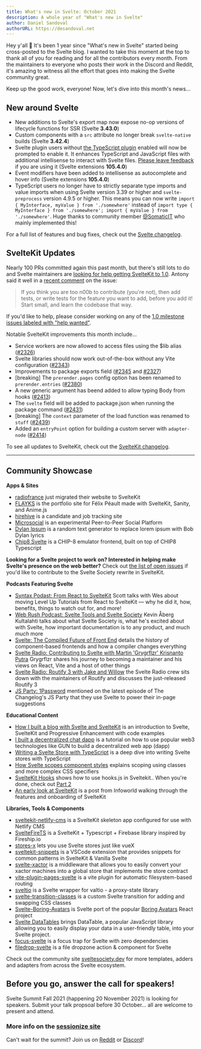 ```yaml
---
title: What's new in Svelte: October 2021
description: A whole year of "What's new in Svelte"
author: Daniel Sandoval
authorURL: https://desandoval.net
---
```


Hey y'all 👋 It's been 1 year since "What's new in Svelte" started being cross-posted to the Svelte blog. I wanted to take this moment at the top to thank all of you for reading and for all the contributors every month. From the maintainers to everyone who posts their work in the Discord and Reddit, it's amazing to witness all the effort that goes into making the Svelte community great.

Keep up the good work, everyone! Now, let's dive into this month's news...

## New around Svelte

- New additions to Svelte's export map now expose no-op versions of lifecycle functions for SSR (Svelte **3.43.0**)
- Custom components with a `src` attribute no longer break `svelte-native` builds (Svelte **3.42.4**)
- Svelte plugin users without [the TypeScript plugin](https://www.npmjs.com/package/typescript-svelte-plugin) enabled will now be prompted to enable it. It enhances TypeScript and JavaScript files with additional intellisense to interact with Svelte files. [Please leave feedback](https://github.com/sveltejs/language-tools/issues/580) if you are using it (Svelte extensions **105.4.0**)
- Event modifiers have been added to intellisense as autocomplete and hover info (Svelte extensions **105.4.0**)
- TypeScript users no longer have to strictly separate type imports and value imports when using Svelte version 3.39 or higher and `svelte-preprocess` version 4.9.5 or higher. This means you can now write `import { MyInterface, myValue } from './somewhere'` instead of `import type { MyInterface } from './somewhere'; import { myValue } from './somewhere'`. Huge thanks to community member [@SomaticIT](https://github.com/SomaticIT) who mainly implemented this!

For a full list of features and bug fixes, check out the [Svelte changelog](https://github.com/sveltejs/svelte/blob/master/CHANGELOG.md).

## SvelteKit Updates

Nearly 100 PRs committed again this past month, but there's still lots to do and Svelte maintainers are [looking for help getting SvelteKit to 1.0](https://github.com/sveltejs/kit/issues/2100). Antony said it well in a [recent comment](https://github.com/sveltejs/kit/issues/2100#issuecomment-895446285) on the issue: 

> If you think you are too n00b to contribute (you're not), then add tests, or write tests for the feature you want to add, before you add it! Start small, and learn the codebase that way.

If you'd like to help, please consider working on any of the [1.0 milestone issues labeled with "help wanted"](https://github.com/sveltejs/kit/issues?q=is%3Aopen+is%3Aissue+milestone%3A1.0+label%3A%22help+wanted%22).

Notable SvelteKit improvements this month include...

- Service workers are now allowed to access files using the \$lib alias ([#2326](https://github.com/sveltejs/kit/pull/2326))
- Svelte libraries should now work out-of-the-box without any Vite configuration ([#2343](https://github.com/sveltejs/kit/pull/2343))
- Improvements to package exports field ([#2345](https://github.com/sveltejs/kit/pull/2345) and [#2327](https://github.com/sveltejs/kit/pull/2327))
- [breaking] The `prerender.pages` config option has been renamed to `prerender.entries` ([#2380](https://github.com/sveltejs/kit/pull/2380))
- A new generic argument has beend added to allow typing Body from hooks ([#2413](https://github.com/sveltejs/kit/pull/2413))
- The `svelte` field will be added to package.json when running the package command ([#2431](https://github.com/sveltejs/kit/pull/2431))
- [breaking] The `context` parameter of the load function was renamed to `stuff` ([#2439](https://github.com/sveltejs/kit/pull/2439))
- Added an `entryPoint` option for building a custom server with `adapter-node` ([#2414](https://github.com/sveltejs/kit/pull/2414))

To see all updates to SvelteKit, check out the [SvelteKit changelog](https://github.com/sveltejs/kit/blob/master/packages/kit/CHANGELOG.md).


---

## Community Showcase

**Apps & Sites**
- [radiofrance](https://www.radiofrance.fr/) just migrated their website to SvelteKit
- [FLAYKS](https://flayks.com/) is the portfolio site for Félix Péault made with SvelteKit, Sanity, and Anime.js
- [hirehive](https://www.hirehive.com/) is a candidate and job tracking site
- [Microsocial](https://microsocial.xyz/) is an experimental Peer-to-Peer Social Platform 
- [Dylan Ipsum](https://www.dylanlyrics.app/) is a random text generator to replace lorem ipsum with Bob Dylan lyrics
- [Chip8 Svelte](https://github.com/mikeyhogarth/chip8-svelte) is a CHIP-8 emulator frontend, built on top of CHIP8 Typescript

**Looking for a Svelte project to work on? Interested in helping make Svelte's presence on the web better?** Check out [the list of open issues](https://github.com/svelte-society/sveltesociety-2021/issues) if you'd like to contribute to the Svelte Society rewrite in SvelteKit.

**Podcasts Featuring Svelte**
- [Syntax Podast: From React to SvelteKit](https://podcasts.apple.com/us/podcast/from-react-to-sveltekit/id1253186678?i=1000536276106) Scott talks with Wes about moving Level Up Tutorials from React to SvelteKit — why he did it, how, benefits, things to watch out for, and more!
- [Web Rush Podcast: Svelte Tools and Svelte Society](https://www.webrush.io/episodes/episode-150-svelte-tools-and-svelte-society) Kevin Åberg Kultalahti talks about what Svelte Society is, what he's excited about with Svelte, how important documentation is to any product, and much _much_ more
- [Svelte: The Compiled Future of Front End](https://www.arahansen.com/the-compiled-future-of-front-end/) details the history of component-based frontends and how a compiler changes everything
- [Svelte Radio: Contributing to Svelte with Martin 'Grygrflzr' Krisnanto Putra](https://share.transistor.fm/s/10aa305c) Grygrflzr shares his journey to becoming a maintainer and his views on React, Vite and a host of other things
- [Svelte Radio: Routify 3 with Jake and Willow](https://share.transistor.fm/s/10aa305c) the Svelte Radio crew sits down with the maintainers of Routify and discusses the just-released Routify 3
- [JS Party: 1Password](https://twitter.com/geoffrich_/status/1441816829853253640?s=20) mentioned on the latest episode of The Changelog's JS Party that they use Svelte to power their in-page suggestions

**Educational Content**
- [How I built a blog with Svelte and SvelteKit](https://fantinel.dev/blog-development-sveltekit/) is an introduction to Svelte, SvelteKit and Progressive Enhancement with code examples
- [I built a decentralized chat dapp](https://www.youtube.com/watch?v=J5x3OMXjgMc) is a tutorial on how to use popular web3 technologies like GUN to build a decentralized web app (dapp)
- [Writing a Svelte Store with TypeScript](https://javascript.plainenglish.io/writing-a-svelte-store-with-typescript-22fa1c901a4) is a deep dive into writing Svelte stores with TypeScript
- [How Svelte scopes component styles](https://geoffrich.net/posts/svelte-scoped-styles/) explains scoping using classes and more complex CSS specifiers
- [SvelteKit Hooks](https://www.youtube.com/watch?v=RarufLoEL08) shows how to use hooks.js in Sveltekit.. When you're done, check out [Part 2](https://www.youtube.com/watch?v=RmIBG3G0-VY)
- [An early look at SvelteKit](https://www.infoworld.com/article/3630395/an-early-look-at-sveltekit.html) is a post from Infoworld walking through the features and onboarding of SvelteKit

**Libraries, Tools & Components**
- [sveltekit-netlify-cms](https://github.com/buhrmi/sveltekit-netlify-cms) is a SvelteKit skeleton app configured for use with Netlify CMS
- [SvelteFireTS](https://github.com/jacobbowdoin/sveltefirets) is a SvelteKit + Typescript + Firebase library inspired by Fireship.io 
- [stores-x](https://github.com/Anyass3/stores-x) lets you use Svelte stores just like vueX
- [sveltekit-snippets](https://github.com/stordahl/sveltekit-snippets) is a VSCode extension that provides snippets for common patterns in SvelteKit & Vanilla Svelte
- [svelte-xactor](https://github.com/wobsoriano/svelte-xactor) is a middleware that allows you to easily convert your xactor machines into a global store that implements the store contract
- [vite-plugin-pages-svelte](https://github.com/aldy505/vite-plugin-pages-svelte) is a vite plugin for automatic filesystem-based routing
- [sveltio](https://www.npmjs.com/package/sveltio) is a Svelte wrapper for valtio - a proxy-state library
- [svelte-transition-classes](https://github.com/rmarscher/svelte-transition-classes) is a custom Svelte transition for adding and swapping CSS classes
- [Svelte-Boring-Avatars](https://github.com/paolotiu/svelte-boring-avatars) is Svelte port of the popular [Boring Avatars](https://github.com/boringdesigners/boring-avatars) React project
- [Svelte DataTables](https://github.com/homescriptone/svelte-datatables) brings DataTable, a popular JavaScript library allowing you to easily display your data in a user-friendly table, into your Svelte project.
- [focus-svelte](https://github.com/chanced/focus-svelte) is a focus trap for Svelte with zero dependencies
- [filedrop-svelte](https://github.com/chanced/filedrop-svelte) is a file dropzone action & component for Svelte


Check out the community site [sveltesociety.dev](https://sveltesociety.dev/templates/) for more templates, adders and adapters from across the Svelte ecosystem.


## Before you go, answer the call for speakers!

Svelte Summit Fall 2021 (happening 20 November 2021) is looking for speakers. Submit your talk propsoal before 30 October... all are welcome to present and attend.

### More info on the [sessionize site](https://sessionize.com/svelte-summit-fall-2021/)

Can't wait for the summit? Join us on [Reddit](https://www.reddit.com/r/sveltejs/) or [Discord](https://discord.com/invite/yy75DKs)!
